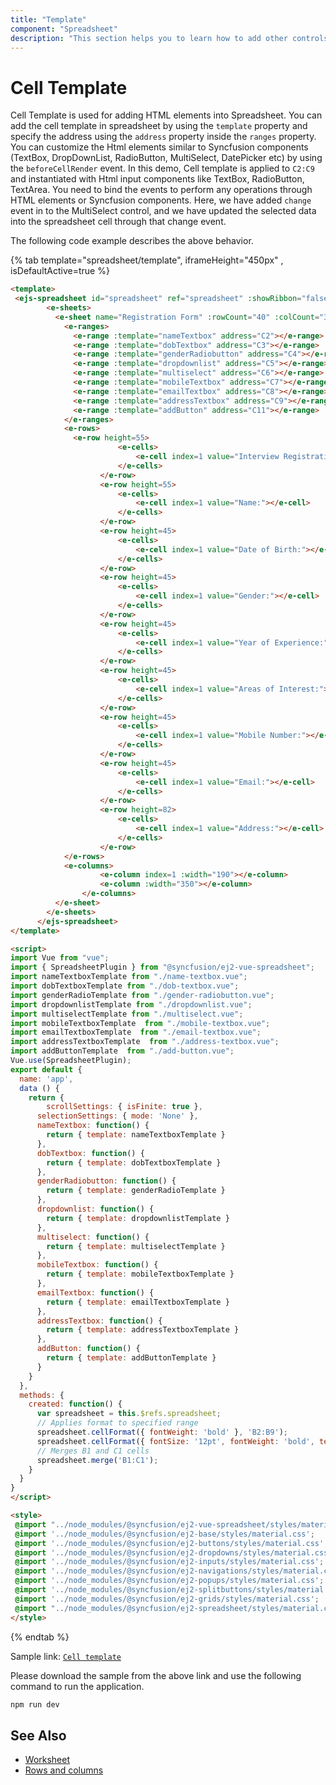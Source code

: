 ```yaml
---
title: "Template"
component: "Spreadsheet"
description: "This section helps you to learn how to add other controls in the Essential JS 2 Spreadsheet."
---
```


# Cell Template

Cell Template is used for adding HTML elements into Spreadsheet. You can add the cell template in spreadsheet by using the `template` property and specify the address using the `address` property inside the `ranges` property. You can customize the Html elements similar to Syncfusion components (TextBox, DropDownList, RadioButton, MultiSelect, DatePicker etc) by using the `beforeCellRender` event. In this demo, Cell template is applied to `C2:C9` and instantiated with Html input components like TextBox, RadioButton, TextArea. You need to bind the events to perform any operations through HTML elements or Syncfusion components. Here, we have added `change` event in to the MultiSelect control, and we have updated the selected data into the spreadsheet cell through that change event.

The following code example describes the above behavior.

{% tab template="spreadsheet/template", iframeHeight="450px" , isDefaultActive=true %}

```html
<template>
 <ejs-spreadsheet id="spreadsheet" ref="spreadsheet" :showRibbon="false" :allowResizing="false" :showFormulaBar="false" :allowOpen="false" :allowSave="false" :scrollSettings="scrollSettings" :created="created" :allowEditing="false" :selectionSettings="selectionSettings">
        <e-sheets>
          <e-sheet name="Registration Form" :rowCount="40" :colCount="30" :showGridLines="false">
            <e-ranges>
              <e-range :template="nameTextbox" address="C2"></e-range>
              <e-range :template="dobTextbox" address="C3"></e-range>
              <e-range :template="genderRadiobutton" address="C4"></e-range>
              <e-range :template="dropdownlist" address="C5"></e-range>
              <e-range :template="multiselect" address="C6"></e-range>
              <e-range :template="mobileTextbox" address="C7"></e-range>
              <e-range :template="emailTextbox" address="C8"></e-range>
              <e-range :template="addressTextbox" address="C9"></e-range>
              <e-range :template="addButton" address="C11"></e-range>
            </e-ranges>
            <e-rows>
              <e-row height=55>
                        <e-cells>
                            <e-cell index=1 value="Interview Registration Form"></e-cell>
                        </e-cells>
                    </e-row>
                    <e-row height=55>
                        <e-cells>
                            <e-cell index=1 value="Name:"></e-cell>
                        </e-cells>
                    </e-row>
                    <e-row height=45>
                        <e-cells>
                            <e-cell index=1 value="Date of Birth:"></e-cell>
                        </e-cells>
                    </e-row>
                    <e-row height=45>
                        <e-cells>
                            <e-cell index=1 value="Gender:"></e-cell>
                        </e-cells>
                    </e-row>
                    <e-row height=45>
                        <e-cells>
                            <e-cell index=1 value="Year of Experience:"></e-cell>
                        </e-cells>
                    </e-row>
                    <e-row height=45>
                        <e-cells>
                            <e-cell index=1 value="Areas of Interest:"></e-cell>
                        </e-cells>
                    </e-row>
                    <e-row height=45>
                        <e-cells>
                            <e-cell index=1 value="Mobile Number:"></e-cell>
                        </e-cells>
                    </e-row>
                    <e-row height=45>
                        <e-cells>
                            <e-cell index=1 value="Email:"></e-cell>
                        </e-cells>
                    </e-row>
                    <e-row height=82>
                        <e-cells>
                            <e-cell index=1 value="Address:"></e-cell>
                        </e-cells>
                    </e-row>
            </e-rows>
            <e-columns>
                    <e-column index=1 :width="190"></e-column>
                    <e-column :width="350"></e-column>
                </e-columns>
          </e-sheet>
        </e-sheets>
      </ejs-spreadsheet>
</template>

<script>
import Vue from "vue";
import { SpreadsheetPlugin } from "@syncfusion/ej2-vue-spreadsheet";
import nameTextboxTemplate from "./name-textbox.vue";
import dobTextboxTemplate from "./dob-textbox.vue";
import genderRadioTemplate from "./gender-radiobutton.vue";
import dropdownlistTemplate from "./dropdownlist.vue";
import multiselectTemplate from "./multiselect.vue";
import mobileTextboxTemplate  from "./mobile-textbox.vue";
import emailTextboxTemplate  from "./email-textbox.vue";
import addressTextboxTemplate  from "./address-textbox.vue";
import addButtonTemplate  from "./add-button.vue";
Vue.use(SpreadsheetPlugin);
export default {
  name: 'app',
  data () {
    return {
        scrollSettings: { isFinite: true },
      selectionSettings: { mode: 'None' },
      nameTextbox: function() {
        return { template: nameTextboxTemplate }
      },
      dobTextbox: function() {
        return { template: dobTextboxTemplate }
      },
      genderRadiobutton: function() {
        return { template: genderRadioTemplate }
      },
      dropdownlist: function() {
        return { template: dropdownlistTemplate }
      },
      multiselect: function() {
        return { template: multiselectTemplate }
      },
      mobileTextbox: function() {
        return { template: mobileTextboxTemplate }
      },
      emailTextbox: function() {
        return { template: emailTextboxTemplate }
      },
      addressTextbox: function() {
        return { template: addressTextboxTemplate }
      },
      addButton: function() {
        return { template: addButtonTemplate }
      }
    }
  },
  methods: {
    created: function() {
      var spreadsheet = this.$refs.spreadsheet;
      // Applies format to specified range
      spreadsheet.cellFormat({ fontWeight: 'bold' }, 'B2:B9');
      spreadsheet.cellFormat({ fontSize: '12pt', fontWeight: 'bold', textAlign: 'center', verticalAlign: 'middle', textDecoration: 'underline' }, 'B1');
      // Merges B1 and C1 cells
      spreadsheet.merge('B1:C1');
    }
  }
}
</script>

<style>
 @import "../node_modules/@syncfusion/ej2-vue-spreadsheet/styles/material.css";
 @import '../node_modules/@syncfusion/ej2-base/styles/material.css';  
 @import '../node_modules/@syncfusion/ej2-buttons/styles/material.css';  
 @import '../node_modules/@syncfusion/ej2-dropdowns/styles/material.css';  
 @import '../node_modules/@syncfusion/ej2-inputs/styles/material.css';  
 @import '../node_modules/@syncfusion/ej2-navigations/styles/material.css';
 @import '../node_modules/@syncfusion/ej2-popups/styles/material.css';
 @import '../node_modules/@syncfusion/ej2-splitbuttons/styles/material.css';
 @import '../node_modules/@syncfusion/ej2-grids/styles/material.css';
 @import "../node_modules/@syncfusion/ej2-spreadsheet/styles/material.css";
</style>
```

{% endtab %}

Sample link: [`Cell template`](https://www.syncfusion.com/downloads/support/directtrac/general/ze/cell_template-1491960188)

Please download the sample from the above link and use the following command to run the application.

```bash
npm run dev
```

## See Also

* [Worksheet](./worksheet)
* [Rows and columns](./rows-and-columns)
